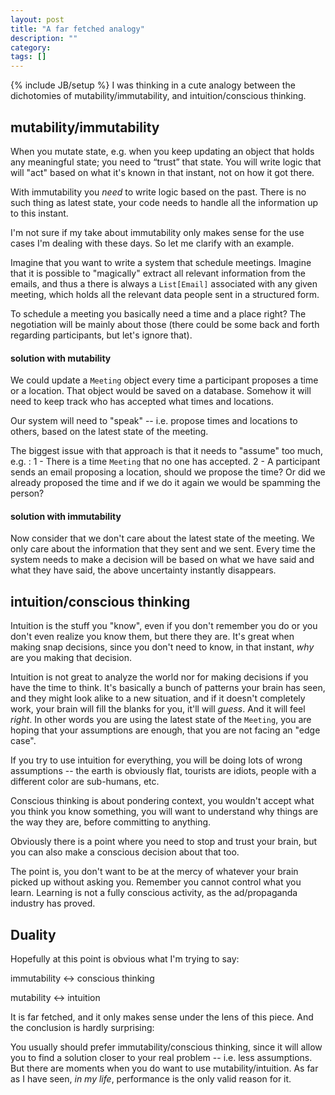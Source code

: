 ```yaml
---
layout: post
title: "A far fetched analogy"
description: ""
category: 
tags: []
---
```

{% include JB/setup %}
I was thinking in a cute analogy between the dichotomies of mutability/immutability, and intuition/conscious thinking.

## mutability/immutability

When you mutate state, e.g. when you keep updating an object that holds any meaningful state; you need to “trust” that state. You will write logic that will "act" based on what it's known in that instant, not on how it got there.

With immutability you *need* to write logic based on the past. There is no such thing as latest state, your code needs to handle all the information up to this instant.

I'm not sure if my take about immutability only makes sense for the use cases I'm dealing with these days. So let me clarify with an example.

Imagine that you want to write a system that schedule meetings. Imagine that it is possible to "magically" extract all relevant information from the emails, and thus a there is always a `List[Email]` associated with any given meeting, which holds all the relevant data people sent in a structured form.

To schedule a meeting you basically need a time and a place right? The negotiation will be mainly about those (there could be some back and forth regarding participants, but let's ignore that). 

#### solution with mutability
We could update a `Meeting` object every time a participant proposes a time or a location. That object would be saved on a database. Somehow it will need to keep track who has accepted what times and locations.

Our system will need to "speak" -- i.e. propose times and locations to others, based on the latest state of the meeting. 

The biggest issue with that approach is that it needs to "assume" too much, e.g. :
1 - There is a time `Meeting` that no one has accepted.
2 - A participant sends an email proposing a location, should we propose the time? Or did we already proposed the time and if we do it again we would be spamming the person?

#### solution with immutability
Now consider that we don't care about the latest state of the meeting. We only care about the information that they sent and we sent. Every time the system needs to make a decision will be based on what we have said and what they have said, the above uncertainty instantly disappears.

## intuition/conscious thinking

Intuition is the stuff you "know", even if you don't remember you do or you don't even realize you know them, but there they are. It's great when making snap decisions, since you don't need to know, in that instant, _why_ are you making that decision. 

Intuition is not great to analyze the world nor for making decisions if you have the time to think. It's basically a bunch of patterns your brain has seen, and they might look alike to a new situation, and if it doesn't completely work, your brain will fill the blanks for you, it'll will _guess_. And it will feel *right*. In other words you are using the latest state of the `Meeting`, you are hoping that your assumptions are enough, that you are not facing an "edge case".

If you try to use intuition for everything, you will be doing lots of wrong assumptions -- the earth is obviously flat, tourists are idiots, people with a different color are sub-humans, etc.

Conscious thinking is about pondering context, you wouldn't accept what you think you know something, you will want to understand why things are the way they are, before committing to anything.

Obviously there is a point where you need to stop and trust your brain, but you can also make a conscious decision about that too. 

The point is, you don't want to be at the mercy of whatever your brain picked up without asking you. Remember you cannot control what you learn. Learning is not a fully conscious activity, as the ad/propaganda industry has proved.

## Duality

Hopefully at this point is obvious what I'm trying to say:

immutability <-> conscious thinking

mutability <-> intuition

It is far fetched, and it only makes sense under the lens of this piece. And the conclusion is hardly surprising:

You usually should prefer immutability/conscious thinking, since it will allow you to find a solution closer to your real problem -- i.e. less assumptions. But there are moments when you do want to use mutability/intuition. As far as I have seen, _in my life_, performance is the only valid reason for it.


